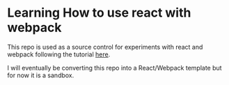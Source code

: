 # Learning How to use react with webpack

This repo is used as a source control for experiments with react and webpack following the tutorial [here](https://www.youtube.com/watch?v=MhkGQAoc7bc&list=PLoYCgNOIyGABj2GQSlDRjgvXtqfDxKm5b).

I will eventually be converting this repo into a React/Webpack template but for now it is a sandbox.
